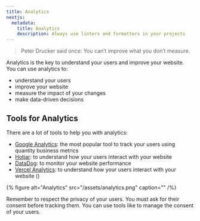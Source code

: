 ```yaml
---
title: Analytics
nextjs:
  metadata:
    title: Analytics
    description: Always use linters and formatters in your projects
---
```


> Peter Drucker said once: You can’t improve what you don’t measure.

Analytics is the key to understand your users and improve your website. You can use analytics to:

- understand your users
- improve your website
- measure the impact of your changes
- make data-driven decisions

## Tools for Analytics

There are a lot of tools to help you with analytics:

- [Google Analytics](https://analytics.google.com/analytics/web/): the most popular tool to track your users using quantity business metrics
- [Hotjar](https://www.hotjar.com/): to understand how your users interact with your website
- [DataDog](https://www.datadoghq.com/): to monitor your website performance
- [Vercel Analytics](https://vercel.com/analytics): to understand how your users interact with your website ()

{% figure alt="Analytics" src="/assets/analytics.png" caption="" /%}

Remember to respect the privacy of your users. You must ask for their consent before tracking them. You can use tools like to manage the consent of your users.
